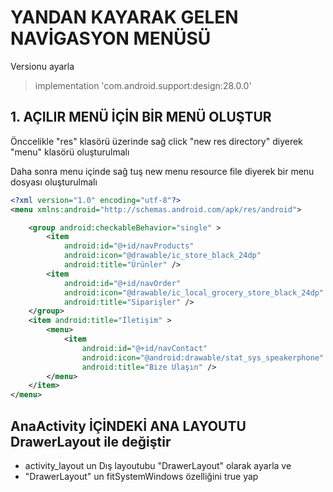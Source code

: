 # YANDAN KAYARAK GELEN NAVİGASYON MENÜSÜ

Versionu ayarla
> implementation 'com.android.support:design:28.0.0'

## 1. AÇILIR MENÜ İÇİN BİR MENÜ OLUŞTUR
Önccelikle "res" klasörü üzerinde sağ click "new res directory" diyerek "menu" klasörü oluşturulmalı

Daha sonra menu içinde sağ tuş new menu resource file diyerek bir menu dosyası oluşturulmalı
```xml
<?xml version="1.0" encoding="utf-8"?>
<menu xmlns:android="http://schemas.android.com/apk/res/android">

    <group android:checkableBehavior="single" >
        <item
            android:id="@+id/navProducts"
            android:icon="@drawable/ic_store_black_24dp"
            android:title="Ürünler" />
        <item
            android:id="@+id/navOrder"
            android:icon="@drawable/ic_local_grocery_store_black_24dp"
            android:title="Siparişler" />
    </group>
    <item android:title="İletişim" >
        <menu>
            <item
                android:id="@+id/navContact"
                android:icon="@android:drawable/stat_sys_speakerphone"
                android:title="Bize Ulaşın" />
        </menu>
    </item>
</menu>
```

## AnaActivity İÇİNDEKİ ANA LAYOUTU DrawerLayout ile değiştir
- activity_layout un Dış layoutubu "DrawerLayout" olarak ayarla ve
- "DrawerLayout" un fitSystemWindows özelliğini true yap
